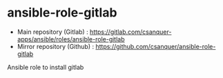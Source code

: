ansible-role-gitlab
===================

* Main repository (Gitlab) : https://gitlab.com/csanquer-apps/ansible/roles/ansible-role-gitlab
* Mirror repository (Github) : https://github.com/csanquer/ansible-role-gitlab


Ansible role to install gitlab
